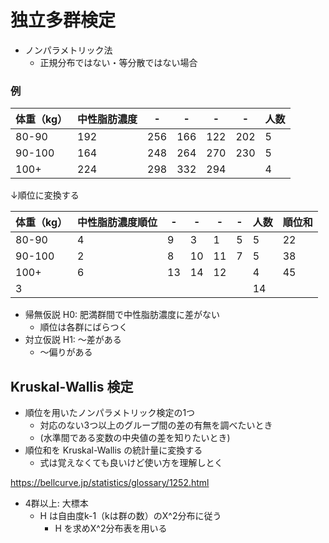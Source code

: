 # 独立多群検定
- ノンパラメトリック法
	- 正規分布ではない・等分散ではない場合

### 例

| 体重（kg） | 中性脂肪濃度 | - | - | - | - | 人数 |  
|----|----|----|----|----|----|----|  
| 80-90 | 192 | 256 | 166 | 122 | 202 | 5 |   
| 90-100 | 164 | 248 | 264 | 270 | 230 | 5 |  
| 100+ | 224 | 298 | 332 | 294 |  | 4 |  

↓順位に変換する 

| 体重（kg） | 中性脂肪濃度順位 | - | - | - | - | 人数 | 順位和 |
|----|----|----|----|----|----|----|----|
| 80-90 | 4 | 9 | 3 | 1 | 5 | 5 | 22 |
| 90-100 | 2 | 8 | 10 | 11 | 7 | 5 | 38 |
| 100+ | 6 | 13 | 14 | 12 |  | 4 | 45 |
|3|||||| 14 | |

- 帰無仮説 H0: 肥満群間で中性脂肪濃度に差がない
	- 順位は各群にばらつく
- 対立仮説 H1: 〜差がある
	- 〜偏りがある

## Kruskal-Wallis 検定
- 順位を用いたノンパラメトリック検定の1つ
	- 対応のない3つ以上のグループ間の差の有無を調べたいとき
	- (水準間である変数の中央値の差を知りたいとき) 
- 順位和を Kruskal-Wallis の統計量に変換する
	- 式は覚えなくても良いけど使い方を理解しとく  

https://bellcurve.jp/statistics/glossary/1252.html  

- 4群以上: 大標本
	- H は自由度k-1（kは群の数）のΧ^2分布に従う
		- H を求めΧ^2分布表を用いる  

